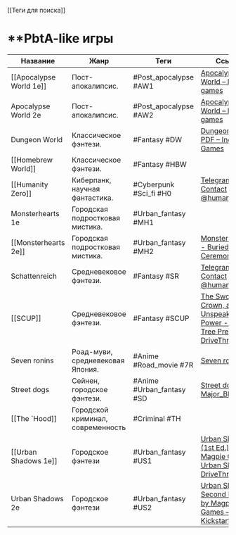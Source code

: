 [[Теги для поиска]]

# **PbtA-like игры

| Название                | Жанр                              | Теги                      | Ссылки                                                                                                                                                                                 |
| ----------------------- | --------------------------------- | ------------------------- | -------------------------------------------------------------------------------------------------------------------------------------------------------------------------------------- |
| [[Apocalypse World 1e]] | Пост-апокалипсис.                 | #Post_apocalypse #AW1     | [Apocalypse World – lumpley games](https://lumpley.games/apocalypseworld/)                                                                                                             |
| Apocalypse World 2e     | Пост-апокалипсис.                 | #Post_apocalypse #AW2     | [Apocalypse World – lumpley games](https://lumpley.games/apocalypseworld/)                                                                                                             |
| Dungeon World           | Классическое фэнтези.             | #Fantasy #DW              | [Dungeon World PDF – Indigo Games](https://indigogames.ru/product/dw-pdf/)                                                                                                             |
| [[Homebrew World]]      | Классическое фэнтези.             | #Fantasy #HBW             |                                                                                                                                                                                        |
| [[Humanity Zero]]       | Киберпанк, научная фантастика.    | #Cyberpunk  #Sci_fi #H0   | [Telegram: Contact @humanity\_zero](https://t.me/humanity_zero)                                                                                                                        |
| Monsterhearts 1e        | Городская подростковая мистика.   | #Urban_fantasy #MH1       |                                                                                                                                                                                        |
| [[Monsterhearts 2e]]    | Городская подростковая мистика.   | #Urban_fantasy #MH2       | [Monsterhearts 2 - Buried Without Ceremony](https://buriedwithoutceremony.com/monsterhearts)                                                                                           |
| Schattenreich           | Средневековое фэнтези.            | #Fantasy #SR              | [Telegram: Contact @humanity\_zero](https://t.me/humanity_zero)                                                                                                                        |
| [[SCUP]]                | Средневековое фэнтези.            | #Fantasy #SCUP            | [The Sword, The Crown, and The Unspeakable Power - Wheel Tree Press \| DriveThruRPG](https://preview.drivethrurpg.com/en/product/239692/The-Sword-The-Crown-and-The-Unspeakable-Power) |
| Seven ronins            | Роад-муви, средневековая Япония.  | #Anime #Road_movie #7R    | [Seven ronins](https://rpgbook.ru/Seven_ronins)                                                                                                                                        |
| Street dogs             | Сейнен, городское фэнтези.        | #Anime #Urban_fantasy #SD | [Street dogs by Major\_Blaskowitz](https://major-blaskowitz.itch.io/street-dogs)                                                                                                       |
| [[The `Hood]]           | Городской криминал, современность | #Criminal #TH             |                                                                                                                                                                                        |
| [[Urban Shadows 1e]]    | Городское фэнтези                 | #Urban_fantasy #US1       | [Urban Shadows (1st Ed.) - Magpie Games \| Urban Shadows \| DriveThruRPG](https://preview.drivethrurpg.com/en/product/153464/Urban-Shadows-1st-Ed)                                     |
| Urban Shadows 2e        | Городское фэнтези                 | #Urban_fantasy #US2       | [Urban Shadows: Second Edition by Magpie Games — Kickstarter](https://www.kickstarter.com/projects/magpiegames/urban-shadows-second-edition)                                           |
